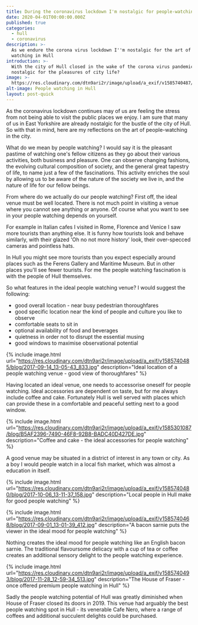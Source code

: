 ```yaml
---
title: During the coronavirus lockdown I'm nostalgic for people-watching in Hull
date: 2020-04-01T00:00:00.000Z
published: true
categories:
  - hull
  - coronavirus
description: >-
  As we endure the corona virus lockdown I''m nostalgic for the art of people
  watching in Hull
introduction: >-
  With the city of Hull closed in the wake of the corona virus pandemic, are we
  nostalgic for the pleasures of city life?
image: >-
  https://res.cloudinary.com/dtn9ari2r/image/upload/a_exif/v1585740487/blog/2017-11-27_12-48-51_016.jpg
alt-image: People watching in Hull
layout: post-quick
---
```


As the coronavirus lockdown continues may of us are feeling the stress from not being able to visit the public places we enjoy. I am sure that many of us in East Yorkshire are already nostalgic for the bustle of the city of Hull. So with that in mind, here are my reflections on the art of people-watching in the city.

What do we mean by people watching? I would say it is the pleasant pastime of watching one's fellow citizens as they go about their various activities, both business and pleasure. One can observe changing fashions, the evolving cultural composition of society, and the general great tapestry of life, to name just a few of the fascinations. This activity enriches the soul by allowing us to be aware of the nature of the society we live in, and the nature of life for our fellow beings.

From where do we actually do our people watching? First off, the ideal venue must be well located. There is not much point in visiting a venue where you cannot see anything or anyone. Of course what you want to see in your people watching depends on yourself.

For example in Italian cafes I visited in Rome, Florence and Venice I saw more tourists than anything else. It is funny how tourists look and behave similarly, with their glazed 'Oh no not more history' look, their over-specced cameras and pointless hats.

In Hull you might see more tourists than you expect especially around places such as the Ferens Gallery and Maritime Museum. But in other places you'll see fewer tourists. For me the people watching fascination is with the people of Hull themselves.

So what features in the ideal people watching venue? I would suggest the following:

* good overall location - near busy pedestrian thoroughfares
* good specific location near the kind of people and culture you like to observe
* comfortable seats to sit in
* optional availability of food and beverages
* quietness in order not to disrupt the essential musing
* good windows to maximise observational potential

{% include image.html url="https://res.cloudinary.com/dtn9ari2r/image/upload/a_exif/v1585740485/blog/2017-09-14_13-05-43_833.jpg" description="Ideal location of a people watching venue - good view of thoroughfares" %}

Having located an  ideal venue, one needs to accessorise oneself for people watching. Ideal accessories are dependent on taste, but for me always include coffee and cake. Fortunately Hull is well served with places which can provide these in a comfortable and peaceful setting next to a good window.

{% include image.html url="https://res.cloudinary.com/dtn9ari2r/image/upload/a_exif/v1585301087/blog/B5AF2396-7490-46F8-92B8-BADC40D427DE.jpg" description="Coffee and cake - the ideal accessories for people watching" %}

A good venue may be situated in a district of interest in any town or city. As a boy I would people watch in a local fish market, which was almost a education in itself.  

{% include image.html url="https://res.cloudinary.com/dtn9ari2r/image/upload/a_exif/v1585740480/blog/2017-10-06_13-11-37_158.jpg" description="Local people in Hull make for good people watching" %}

 

{% include image.html url="https://res.cloudinary.com/dtn9ari2r/image/upload/a_exif/v1585740468/blog/2017-09-01_13-01-39_412.jpg" description="A bacon sarnie puts the viewer in the ideal mood for people watching" %}

Nothing creates the ideal mood for people watching like an English bacon sarnie. The traditional flavoursome delicacy with a cup of tea or coffee creates an additional sensory delight to the people watching experience.

{% include image.html url="https://res.cloudinary.com/dtn9ari2r/image/upload/a_exif/v1585740493/blog/2017-11-28_12-59-34_513.jpg" description="The House of Fraser - once offered premium people watching in Hull" %}

Sadly the people watching potential of Hull was greatly diminished when House of Fraser closed its doors in 2019. This venue had arguably the best people watching spot in Hull - its venerable Cafe Nero, where a range of coffees and additional succulent delights could be purchased. 






